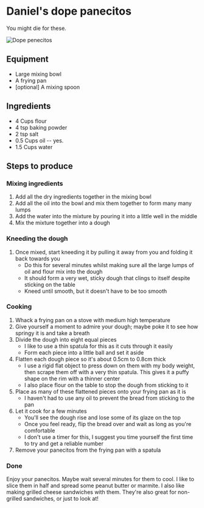 # Daniel's dope panecitos

You might die for these.

![Dope penecitos](https://s3.eu-west-2.amazonaws.com/files.stuessy.dev/dope-panecitos/dope-panecitos-thumbnail.jpeg)

## Equipment
- Large mixing bowl
- A frying pan
- [optional] A mixing spoon

## Ingredients
- 4 Cups flour
- 4 tsp baking powder
- 2 tsp salt
- 0.5 Cups oil -- yes.
- 1.5 Cups water

## Steps to produce

### Mixing ingredients
1. Add all the dry ingredients together in the mixing bowl
2. Add all the oil into the bowl and mix them together to form many many lumps
3. Add the water into the mixture by pouring it into a little well in the middle
4. Mix the mixture together into a dough

### Kneeding the dough
1. Once mixed, start kneeding it by pulling it away from you and folding it back towards you
    - Do this for several minutes whilst making sure all the large lumps of oil and flour mix into the dough
    - It should form a very wet, sticky dough that clings to itself despite sticking on the table
    - Kneed until smooth, but it doesn't have to be too smooth

### Cooking
1. Whack a frying pan on a stove with medium high temperature
2. Give yourself a moment to admire your dough; maybe poke it to see how springy it is and take a breath
3. Divide the dough into eight equal pieces
    - I like to use a thin spatula for this as it cuts through it easily
    - Form each piece into a little ball and set it aside
4. Flatten each dough piece so it's about 0.5cm to 0.8cm thick
    - I use a rigid flat object to press down on them with my body weight, then scrape them off with a very thin spatula. This gives it a puffy shape on the rim with a thinner center
    - I also place flour on the table to stop the dough from sticking to it
5. Place as many of these flattened pieces onto your frying pan as it is
    - I haven't had to use any oil to prevent the bread from sticking to the pan
6. Let it cook for a few minutes
    - You'll see the dough rise and lose some of its glaze on the top
    - Once you feel ready, flip the bread over and wait as long as you're comfortable
    - I don't use a timer for this, I suggest you time yourself the first time to try and get a reliable number
7. Remove your panecitos from the frying pan with a spatula

### Done
Enjoy your panecitos. Maybe wait several minutes for them to cool. I like to slice them in half and spread some peanut butter or marmite. I also like making grilled cheese sandwiches with them. They're also great for non-grilled sandwiches, or just to look at!
